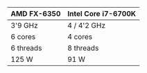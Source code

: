 |**AMD FX-6350** | **Intel Core i7-6700K** |
|----------------|-------------------------|
|    3'9 GHz     |     4 / 4'2 GHz         |
|    6 cores     |        4 cores          |
|    6 threads   |        8 threads        |        
|    125 W       |        91 W             |
 
